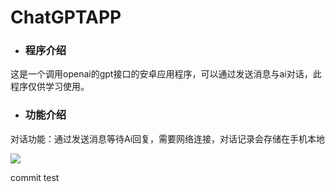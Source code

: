 # ChatGPTAPP
- ### 程序介绍

这是一个调用openai的gpt接口的安卓应用程序，可以通过发送消息与ai对话，此程序仅供学习使用。

- ### 功能介绍

对话功能：通过发送消息等待Ai回复，需要网络连接，对话记录会存储在手机本地

![](https://github.com/CatOfSilence/ChatGPTAPP/blob/master/img/%E8%81%8A%E5%A4%A9%E6%BC%94%E7%A4%BA.gif)

commit test
